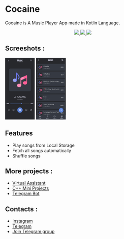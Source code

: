 
# Cocaine

Cocaine is A Music Player App made in Kotlin Language.

<p align="center">
	<a href="https://github.com/vishal2376/Cocaine/issues">
	<img src="https://img.shields.io/github/issues/vishal2376/Cocaine"/>
	</a>
	<a href="https://github.com/vishal2376/Cocaine/stargazers">
	<img src="https://img.shields.io/github/stars/vishal2376/Cocaine"/>
	</a>
	<a href="https://github.com/vishal2376/Cocaine/blob/master/LICENSE">
	<img src="https://img.shields.io/github/license/vishal2376/Cocaine"/>
	</a>
</p>


## Screeshots :

<img src="screenshots/Player_UI.jpg" height="200px">
<img src="screenshots/MusicList_UI.jpg" height="200px">


## Features

 - Play songs from Local Storage
 - Fetch all songs automatically
 - Shuffle songs


## More projects :

 - [Virtual Assistant](https://github.com/vishal2376/virtual-assistant)
 - [C++ Mini Projects](https://github.com/vishal2376/cpp-mini-projects)
 - [Telegram Bot](https://github.com/vishal2376/telegram-bot)


## Contacts :

 - [Instagram](https://www.instagram.com/vishal_2376/)
 - [Telegram](https://t.me/vishal2376/)
 - [Join Telegram group](https://t.me/cppwithtricks)